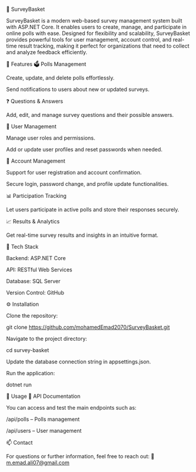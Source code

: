 🧺 SurveyBasket

SurveyBasket is a modern web-based survey management system built with ASP.NET Core.
It enables users to create, manage, and participate in online polls with ease.
Designed for flexibility and scalability, SurveyBasket provides powerful tools for user management, account control, and real-time result tracking, making it perfect for organizations that need to collect and analyze feedback efficiently.

🚀 Features
🗳️ Polls Management

Create, update, and delete polls effortlessly.

Send notifications to users about new or updated surveys.

❓ Questions & Answers

Add, edit, and manage survey questions and their possible answers.

👥 User Management

Manage user roles and permissions.

Add or update user profiles and reset passwords when needed.

🔐 Account Management

Support for user registration and account confirmation.

Secure login, password change, and profile update functionalities.

📊 Participation Tracking

Let users participate in active polls and store their responses securely.

📈 Results & Analytics

Get real-time survey results and insights in an intuitive format.

🧰 Tech Stack

Backend: ASP.NET Core

API: RESTful Web Services

Database: SQL Server

Version Control: GitHub

⚙️ Installation

Clone the repository:

git clone https://github.com/mohamedEmad2070/SurveyBasket.git


Navigate to the project directory:

cd survey-basket


Update the database connection string in appsettings.json.

Run the application:

dotnet run

🧭 Usage
📘 API Documentation

You can access and test the main endpoints such as:

/api/polls – Polls management

/api/users – User management

📫 Contact

For questions or further information, feel free to reach out:
📧 m.emad.ali07@gmail.com
